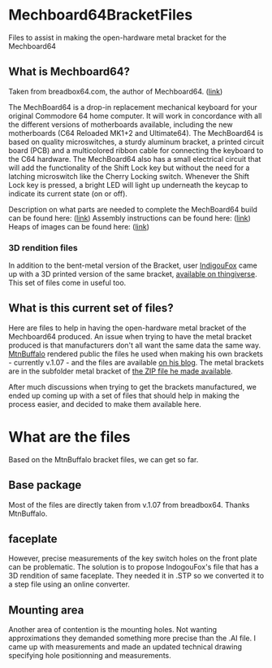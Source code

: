 # Mechboard64BracketFiles
Files to assist in making the open-hardware metal bracket for the Mechboard64

## What is Mechboard64?
Taken from breadbox64.com, the author of Mechboard64. ([link](https://www.breadbox64.com/blog/diy-mechboard64/))

The MechBoard64 is a drop-in replacement mechanical keyboard for your original Commodore 64 home computer. It will work in concordance with all the different versions of motherboards available, including the new motherboards (C64 Reloaded MK1+2 and Ultimate64). The MechBoard64 is based on quality microswitches, a sturdy aluminum bracket, a printed circuit board (PCB) and a multicolored ribbon cable for connecting the keyboard to the C64 hardware. The MechBoard64 also has a small electrical circuit that will add the functionality of the Shift Lock key but without the need for a latching microswitch like the Cherry Locking switch. Whenever the Shift Lock key is pressed, a bright LED will light up underneath the keycap to indicate its current state (on or off).

Description on what parts are needed to complete the MechBoard64 build can be found here: ([link](https://www.breadbox64.com/blog/diy-mechboard64/))
Assembly instructions can be found here: ([link](https://www.breadbox64.com/mechboard64-2/mechboard64-assembly-instructions/))
Heaps of images can be found here: ([link](https://www.breadbox64.com/blog/the-mechboard64/))

### 3D rendition files
In addition to the bent-metal version of the Bracket, user [IndigouFox](https://www.thingiverse.com/indigoufox/designs) came up with a 3D printed version of the same bracket, [available on thingiverse](https://www.thingiverse.com/thing:5448321). This set of files come in useful too.

## What is this current set of files?
Here are files to help in having the open-hardware metal bracket of the Mechboard64 produced. An issue when trying to have the metal bracket produced is that manufacturers don't all want the same data the same way. [MtnBuffalo](https://www.pcbway.com/project/member/?bmbno=67FED125-1063-4F) rendered public the files he used when making his own brackets - currently v.1.07 - and the files are available [on his blog](https://www.breadbox64.com/blog/diy-mechboard64/).
The metal brackets are in the subfolder metal bracket of [the ZIP file he made available](https://www.breadbox64.com/wp-content/uploads/2021/04/DIY_MechBoard64_107LED_Mod.zip).

After much discussions when trying to get the brackets manufactured, we ended up coming up with a set of files that should help in making the process easier, and decided to make them available here.

# What are the files
Based on the MtnBuffalo bracket files, we can get so far. 

## Base package
Most of the files are directly taken from v.1.07 from breadbox64. Thanks MtnBuffalo.

## faceplate
However, precise measurements of the key switch holes on the front plate can be problematic. The solution is to propose IndogouFox's file that has a 3D rendition of same faceplate. They needed it in .STP so we converted it to a step file using an online converter.

## Mounting area
Another area of contention is the mounting holes. Not wanting approximations they demanded something more precise than the .AI file. I came up with measurements and made an updated technical drawing specifying hole positionning and measurements.

